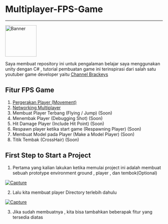 # Multiplayer-FPS-Game
<hr>
<a href="https://ibb.co/tKKkj19"><img src="https://i.ibb.co/2hhmVpT/Banner.jpg" style="width:100px; margin-left:auto; margin-right:auto;" alt="Banner" border="0"></a>


Saya membuat repository ini untuk pengalaman belajar saya menggunakan unity dengan C# , tutorial pembuatan game ini terinspirasi dari salah satu youtuber game developer yaitu [Channel Brackeys](https://www.youtube.com/user/Brackeys)

## Fitur FPS Game
  1. [Pergerakan Player (Movement)](https://github.com/RizalFIrdaus/Multiplayer-FPS-Game/tree/Movement-Player)
  2. [Networking Multiplayer](https://github.com/RizalFIrdaus/Multiplayer-FPS-Game/tree/Networking)
  3. Membuat Player Terbang (Flying / Jump) (Soon)
  4. Menembak Player (Debugging Shot) (Soon)
  5. Hit Damage Player (Include Hit Point) (Soon)
  6. Respawn player ketika start game (Respawning Player) (Soon)
  7. Membuat Model pada Player (Make a Model Player) (Soon)
  8. Titik Tembak (CrossHair) (Soon)
  
## First Step to Start a Project

  1. Pertama yang kalian lakukan ketika memulai project ini adalah membuat sebuah prototype environment  ground , player , dan tembok(Optional)
  
  <a href="https://imgbb.com/"><img src="https://i.ibb.co/MfPDgYt/Capture.jpg" alt="Capture" border="0"></a>
  
  2. Lalu kita membuat player Directory terlebih dahulu
  
  <a href="https://imgbb.com/"><img src="https://i.ibb.co/mzxSwhn/Capture.jpg" alt="Capture" border="0"></a>

  3. Jika sudah membuatnya , kita bisa tambahkan beberapak fitur yang tersedia diatas
